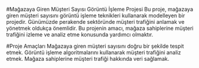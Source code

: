 #Mağazaya Giren Müşteri Sayısı Görüntü İşleme Projesi
Bu proje, mağazaya giren müşteri sayısını görüntü işleme teknikleri kullanarak modelleyen bir projedir. Günümüzde perakende sektöründe müşteri trafiğini anlamak ve yönetmek oldukça önemlidir. Bu projenin amacı, mağaza sahiplerine müşteri trafiğini izleme ve analiz etme konusunda yardımcı olmaktır.

#Proje Amaçları
Mağazaya giren müşteri sayısını doğru bir şekilde tespit etmek.
Görüntü işleme algoritmalarını kullanarak müşteri trafiğini analiz etmek.
Mağaza sahiplerine müşteri trafiği hakkında veri sağlamak.
